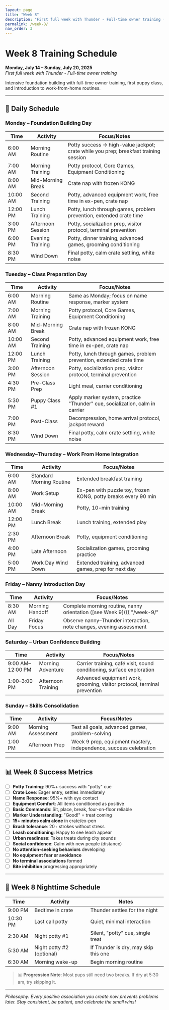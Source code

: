 ```yaml
---
layout: page
title: "Week 8"
description: "First full week with Thunder - Full-time owner training (July 14-20, 2025)"
permalink: /week-8/
nav_order: 3
---
```


# Week 8 Training Schedule
**Monday, July 14 – Sunday, July 20, 2025**  
*First full week with Thunder - Full-time owner training*

Intensive foundation building with full-time owner training, first puppy class, and introduction to work-from-home routines.

---

## 📅 Daily Schedule

### **Monday – Foundation Building Day**

<!-- Table: Monday Schedule -->

| Time | Activity | Focus/Notes |
|------|----------|-------------|
| 6:00 AM | Morning Routine | Potty success → high-value jackpot; crate while you prep; breakfast training session |
| 7:00 AM | Morning Training | Potty protocol, Core Games, Equipment Conditioning |
| 8:00 AM | Mid-Morning Break | Crate nap with frozen KONG |
| 10:00 AM | Second Training | Potty, advanced equipment work, free time in ex-pen, crate nap |
| 12:00 PM | Lunch Training | Potty, lunch through games, problem prevention, extended crate time |
| 3:00 PM | Afternoon Session | Potty, socialization prep, visitor protocol, terminal prevention |
| 6:00 PM | Evening Training | Potty, dinner training, advanced games, grooming conditioning |
| 8:30 PM | Wind Down | Final potty, calm crate settling, white noise |

### **Tuesday – Class Preparation Day**

<!-- Table: Tuesday Schedule -->

| Time | Activity | Focus/Notes |
|------|----------|-------------|
| 6:00 AM | Morning Routine | Same as Monday; focus on name response, marker system |
| 7:00 AM | Morning Training | Potty protocol, Core Games, Equipment Conditioning |
| 8:00 AM | Mid-Morning Break | Crate nap with frozen KONG |
| 10:00 AM | Second Training | Potty, advanced equipment work, free time in ex-pen, crate nap |
| 12:00 PM | Lunch Training | Potty, lunch through games, problem prevention, extended crate time |
| 3:00 PM | Afternoon Session | Potty, socialization prep, visitor protocol, terminal prevention |
| 4:30 PM | Pre-Class Prep | Light meal, carrier conditioning |
| 5:30 PM | Puppy Class #1 | Apply marker system, practice "Thunder" cue, socialization, calm in carrier |
| 7:00 PM | Post-Class | Decompression, home arrival protocol, jackpot reward |
| 8:30 PM | Wind Down | Final potty, calm crate settling, white noise |

### **Wednesday–Thursday – Work From Home Integration**

<!-- Table: Wednesday–Thursday Schedule -->

| Time | Activity | Focus/Notes |
|------|----------|-------------|
| 6:00 AM | Standard Morning Routine | Extended breakfast training |
| 8:00 AM | Work Setup | Ex-pen with puzzle toy, frozen KONG, potty breaks every 90 min |
| 10:00 AM | Mid-Morning Break | Potty, 10-min training |
| 12:00 PM | Lunch Break | Lunch training, extended play |
| 2:30 PM | Afternoon Break | Potty, equipment conditioning |
| 4:00 PM | Late Afternoon | Socialization games, grooming practice |
| 5:00 PM | Work Day Wind Down | Extended training, advanced games, prep for next day |

### **Friday – Nanny Introduction Day**

<!-- Table: Friday Schedule -->

| Time | Activity | Focus/Notes |
|------|----------|-------------|
| 8:30 AM | Morning Handoff | Complete morning routine, nanny orientation ([see Week 9]({{ "/week-9/" | relative_url }})), progress notes |
| All Day | Friday Focus | Observe nanny–Thunder interaction, note changes, evening assessment |

### **Saturday – Urban Confidence Building**

<!-- Table: Saturday Schedule -->

| Time | Activity | Focus/Notes |
|------|----------|-------------|
| 9:00 AM–12:00 PM | Morning Adventure | Carrier training, café visit, sound conditioning, surface exploration |
| 1:00–3:00 PM | Afternoon Training | Advanced equipment work, grooming, visitor protocol, terminal prevention |

### **Sunday – Skills Consolidation**

<!-- Table: Sunday Schedule -->

| Time | Activity | Focus/Notes |
|------|----------|-------------|
| 9:00 AM | Morning Assessment | Test all goals, advanced games, problem-solving |
| 1:00 PM | Afternoon Prep | Week 9 prep, equipment mastery, independence, success celebration |

---

## 📊 Week 8 Success Metrics
- [ ] **Potty Training**: 90%+ success with "potty" cue
- [ ] **Crate Love**: Eager entry, settles immediately
- [ ] **Name Response**: 95%+ with eye contact
- [ ] **Equipment Comfort**: All items conditioned as positive
- [ ] **Basic Commands**: Sit, place, break, four-on-floor reliable
- [ ] **Marker Understanding**: "Good!" = treat coming
- [ ] **15+ minutes calm alone** in crate/ex-pen
- [ ] **Brush tolerance**: 20+ strokes without stress
- [ ] **Leash conditioning**: Happy to see leash appear
- [ ] **Urban readiness**: Takes treats during city sounds
- [ ] **Social confidence**: Calm with new people (distance)
- [ ] **No attention-seeking behaviors** developing
- [ ] **No equipment fear or avoidance**
- [ ] **No terminal associations** formed
- [ ] **Bite inhibition** progressing appropriately

---

## 🌙 Week 8 Nighttime Schedule

<!-- Table: Nighttime Schedule -->

| Time      | Activity                | Notes                                 |
|-----------|-------------------------|---------------------------------------|
| 9:00 PM   | Bedtime in crate        | Thunder settles for the night         |
| 10:30 PM  | Last call potty         | Quiet, minimal interaction            |
| 2:30 AM   | Night potty #1          | Silent, "potty" cue, single treat     |
| 5:30 AM   | Night potty #2 (optional)| If Thunder is dry, may skip this one  |
| 6:30 AM   | Morning wake-up         | Begin morning routine                 |

> 📊 **Progression Note**: Most pups still need two breaks. If dry at 5:30 am, try skipping it.

---

*Philosophy: Every positive association you create now prevents problems later. Stay consistent, be patient, and celebrate the small wins!* 